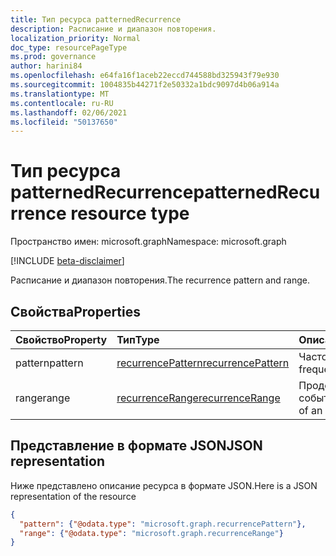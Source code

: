 ```yaml
---
title: Тип ресурса patternedRecurrence
description: Расписание и диапазон повторения.
localization_priority: Normal
doc_type: resourcePageType
ms.prod: governance
author: harini84
ms.openlocfilehash: e64fa16f1aceb22eccd744588bd325943f79e930
ms.sourcegitcommit: 1004835b44271f2e50332a1bdc9097d4b06a914a
ms.translationtype: MT
ms.contentlocale: ru-RU
ms.lasthandoff: 02/06/2021
ms.locfileid: "50137650"
---
```

# <a name="patternedrecurrence-resource-type"></a><span data-ttu-id="e50b6-103">Тип ресурса patternedRecurrence</span><span class="sxs-lookup"><span data-stu-id="e50b6-103">patternedRecurrence resource type</span></span>

<span data-ttu-id="e50b6-104">Пространство имен: microsoft.graph</span><span class="sxs-lookup"><span data-stu-id="e50b6-104">Namespace: microsoft.graph</span></span>

[!INCLUDE [beta-disclaimer](../../includes/beta-disclaimer.md)]

<span data-ttu-id="e50b6-105">Расписание и диапазон повторения.</span><span class="sxs-lookup"><span data-stu-id="e50b6-105">The recurrence pattern and range.</span></span>

## <a name="properties"></a><span data-ttu-id="e50b6-106">Свойства</span><span class="sxs-lookup"><span data-stu-id="e50b6-106">Properties</span></span>
| <span data-ttu-id="e50b6-107">Свойство</span><span class="sxs-lookup"><span data-stu-id="e50b6-107">Property</span></span>     | <span data-ttu-id="e50b6-108">Тип</span><span class="sxs-lookup"><span data-stu-id="e50b6-108">Type</span></span>   |<span data-ttu-id="e50b6-109">Описание</span><span class="sxs-lookup"><span data-stu-id="e50b6-109">Description</span></span>|
|:---------------|:--------|:----------|
|<span data-ttu-id="e50b6-110">pattern</span><span class="sxs-lookup"><span data-stu-id="e50b6-110">pattern</span></span>|[<span data-ttu-id="e50b6-111">recurrencePattern</span><span class="sxs-lookup"><span data-stu-id="e50b6-111">recurrencePattern</span></span>](recurrencepattern.md)|<span data-ttu-id="e50b6-112">Частота события.</span><span class="sxs-lookup"><span data-stu-id="e50b6-112">The frequency of an event.</span></span>|
|<span data-ttu-id="e50b6-113">range</span><span class="sxs-lookup"><span data-stu-id="e50b6-113">range</span></span>|[<span data-ttu-id="e50b6-114">recurrenceRange</span><span class="sxs-lookup"><span data-stu-id="e50b6-114">recurrenceRange</span></span>](recurrencerange.md)|<span data-ttu-id="e50b6-115">Продолжительность события.</span><span class="sxs-lookup"><span data-stu-id="e50b6-115">The duration of an event.</span></span>|

## <a name="json-representation"></a><span data-ttu-id="e50b6-116">Представление в формате JSON</span><span class="sxs-lookup"><span data-stu-id="e50b6-116">JSON representation</span></span>

<span data-ttu-id="e50b6-117">Ниже представлено описание ресурса в формате JSON.</span><span class="sxs-lookup"><span data-stu-id="e50b6-117">Here is a JSON representation of the resource</span></span>

<!-- {
  "blockType": "resource",
  "optionalProperties": [

  ],
  "@odata.type": "microsoft.graph.patternedRecurrence"
}-->

```json
{
  "pattern": {"@odata.type": "microsoft.graph.recurrencePattern"},
  "range": {"@odata.type": "microsoft.graph.recurrenceRange"}
}

```

<!-- uuid: 8fcb5dbc-d5aa-4681-8e31-b001d5168d79
2015-10-25 14:57:30 UTC -->
<!--
{
  "type": "#page.annotation",
  "description": "patternedRecurrence resource",
  "keywords": "",
  "section": "documentation",
  "tocPath": "",
  "suppressions": []
}
-->


